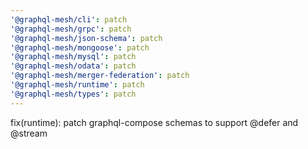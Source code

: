 ```yaml
---
'@graphql-mesh/cli': patch
'@graphql-mesh/grpc': patch
'@graphql-mesh/json-schema': patch
'@graphql-mesh/mongoose': patch
'@graphql-mesh/mysql': patch
'@graphql-mesh/odata': patch
'@graphql-mesh/merger-federation': patch
'@graphql-mesh/runtime': patch
'@graphql-mesh/types': patch
---
```


fix(runtime): patch graphql-compose schemas to support @defer and @stream
